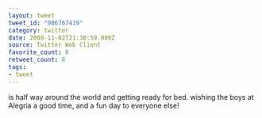 ```yaml
---
layout: tweet
tweet_id: "986767419"
category: twitter
date: 2008-11-02T21:30:59.000Z
source: Twitter Web Client
favorite_count: 0
retweet_count: 0
tags:
- tweet
---
```


is half way around the world and getting ready for bed.  wishing the boys at Alegria a good time, and a fun day to everyone else!
